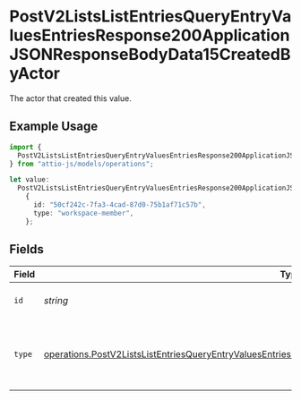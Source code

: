 # PostV2ListsListEntriesQueryEntryValuesEntriesResponse200ApplicationJSONResponseBodyData15CreatedByActor

The actor that created this value.

## Example Usage

```typescript
import {
  PostV2ListsListEntriesQueryEntryValuesEntriesResponse200ApplicationJSONResponseBodyData15CreatedByActor,
} from "attio-js/models/operations";

let value:
  PostV2ListsListEntriesQueryEntryValuesEntriesResponse200ApplicationJSONResponseBodyData15CreatedByActor =
    {
      id: "50cf242c-7fa3-4cad-87d0-75b1af71c57b",
      type: "workspace-member",
    };
```

## Fields

| Field                                                                                                                                                                                                                                | Type                                                                                                                                                                                                                                 | Required                                                                                                                                                                                                                             | Description                                                                                                                                                                                                                          |
| ------------------------------------------------------------------------------------------------------------------------------------------------------------------------------------------------------------------------------------ | ------------------------------------------------------------------------------------------------------------------------------------------------------------------------------------------------------------------------------------ | ------------------------------------------------------------------------------------------------------------------------------------------------------------------------------------------------------------------------------------ | ------------------------------------------------------------------------------------------------------------------------------------------------------------------------------------------------------------------------------------ |
| `id`                                                                                                                                                                                                                                 | *string*                                                                                                                                                                                                                             | :heavy_minus_sign:                                                                                                                                                                                                                   | An ID to identify the actor.                                                                                                                                                                                                         |
| `type`                                                                                                                                                                                                                               | [operations.PostV2ListsListEntriesQueryEntryValuesEntriesResponse200ApplicationJSONResponseBodyData15Type](../../models/operations/postv2listslistentriesqueryentryvaluesentriesresponse200applicationjsonresponsebodydata15type.md) | :heavy_minus_sign:                                                                                                                                                                                                                   | The type of actor. [Read more information on actor types here](/docs/actors).                                                                                                                                                        |